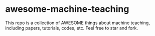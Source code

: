 # awesome-machine-teaching
This repo is a collection of AWESOME things about machine teaching, including papers, tutorials, codes, etc. Feel free to star and fork.
